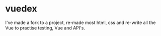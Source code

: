 # vuedex
I've made a fork to a project, re-made most html, css and re-write all the Vue to practise testing, Vue and API's.
